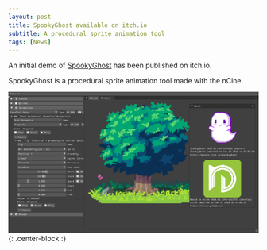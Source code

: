 ```yaml
---
layout: post
title: SpookyGhost available on itch.io
subtitle: A procedural sprite animation tool
tags: [News]
---
```


An initial demo of [SpookyGhost](https://encelo.itch.io/spookyghost) has been published on itch.io.

SpookyGhost is a procedural sprite animation tool made with the nCine.

![SpookyGhost prototype](/img/posts/SpookyGhost_prototype.png "SpookyGhost prototype"){: .center-block :}
